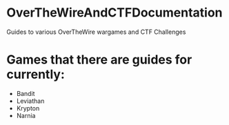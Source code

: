 # OverTheWireAndCTFDocumentation
Guides to various OverTheWire wargames and CTF Challenges

# Games that there are guides for currently:
 - Bandit
 - Leviathan
 - Krypton
 - Narnia
